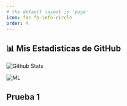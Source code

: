 ```yaml
---
# the default layout is 'page'
icon: fas fa-info-circle
order: 4
---
```



## 📊 Mis Estadisticas de GitHub

![Github Stats](https://github-readme-stats.vercel.app/api?username=torrente178&theme=ambient_gradient&show_icons=true&icon_color=b40000&text_color=718096&bg_color=ffffff00&include_all_commits=true&count_private=true&hide_border=true&locale=es)

![ML](https://github-readme-stats.vercel.app/api/top-langs?username=torrente178&theme=ambient_gradient&show_icons=true&icon_color=b40000&text_color=e5e7ea&bg_color=ffffff00&include_all_commits=true&count_private=true&hide_border=true&locale=es)

## Prueba 1

